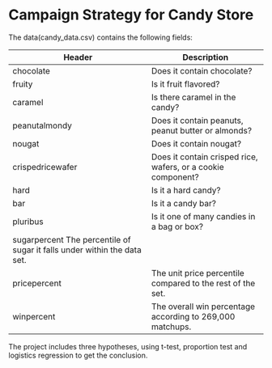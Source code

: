 # Campaign Strategy for Candy Store 

The data(candy_data.csv) contains the following fields:

| **Header** | Description |
| --- | --- |
| chocolate | Does it contain chocolate? |
| fruity | Is it fruit flavored? |
|caramel	|Is there caramel in the candy?|
|peanutalmondy |	Does it contain peanuts, peanut butter or almonds?|
|nougat |	Does it contain nougat?|
|crispedricewafer|	Does it contain crisped rice, wafers, or a cookie component?|
|hard|	Is it a hard candy?|
|bar|	Is it a candy bar?|
|pluribus|	Is it one of many candies in a bag or box?|
|sugarpercent	The percentile of sugar it falls under within the data set.|
|pricepercent|	The unit price percentile compared to the rest of the set.|
|winpercent|	The overall win percentage according to 269,000 matchups.|

The project includes three hypotheses, using t-test, proportion test and logistics regression to get the conclusion.
